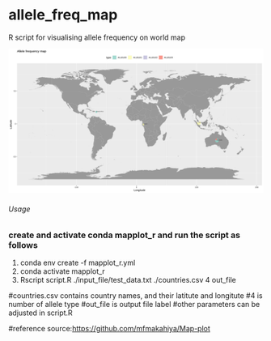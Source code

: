 # allele_freq_map
R script for visualising allele frequency on world map 

![Output_img](https://github.com/asangphukieo/allele_freq_map/blob/master/example_output/out_file.svg)


###### Usage  ######
### create and activate conda mapplot_r and run the script as follows
1. conda env create -f mapplot_r.yml
2. conda activate mapplot_r
3. Rscript script.R ./input_file/test_data.txt ./countries.csv 4 out_file

#countries.csv contains country names, and their latitute and longitute
#4 is number of allele type
#out_file is output file label
#other parameters can be adjusted in script.R

#reference source:https://github.com/mfmakahiya/Map-plot
